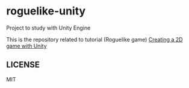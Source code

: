 # roguelike-unity
Project to study with Unity Engine

This is the repository related to tutorial (Roguelike game) [Creating a 2D game with Unity](https://unity3d.com/learn/tutorials/s/2d-roguelike-tutorial)

## LICENSE

 MIT
